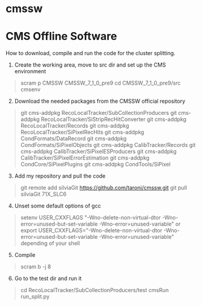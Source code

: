 cmssw
=====

CMS Offline Software
====

How to download, compile and run the code for the cluster splitting. 

1. Create the working area, move to src dir and set up the CMS environment
>scram p CMSSW CMSSW_7_1_0_pre9
>cd CMSSW_7_1_0_pre9/src
>cmsenv

2. Download the needed packages from the CMSSW official repository
>git cms-addpkg RecoLocalTracker/SubCollectionProducers
>git cms-addpkg RecoLocalTracker/SiStripRecHitConverter
>git cms-addpkg RecoLocalTracker/Records
>git cms-addpkg RecoLocalTracker/SiPixelRecHits
>git cms-addpkg CondFormats/DataRecord
>git cms-addpkg CondFormats/SiPixelObjects
>git cms-addpkg CalibTracker/Records
>git cms-addpkg CalibTracker/SiPixelESProducers
>git cms-addpkg CalibTracker/SiPixelErrorEstimation
>git cms-addpkg CondCore/SiPixelPlugins
>git cms-addpkg CondTools/SiPixel

3. Add my repository and pull the code
>git remote add silviaGit https://github.com/taroni/cmssw.git
>git pull silviaGit 71X_SLC6 

4. Unset some default options of gcc
>setenv USER_CXXFLAGS "-Wno-delete-non-virtual-dtor -Wno-error=unused-but-set-variable -Wno-error=unused-variable" 
or 
>export USER_CXXFLAGS="-Wno-delete-non-virtual-dtor -Wno-error=unused-but-set-variable -Wno-error=unused-variable" 
depending of your shell

5. Compile
>scram b -j 8 

6. Go to the test dir and run it
>cd RecoLocalTracker/SubCollectionProducers/test
>cmsRun run_split.py
